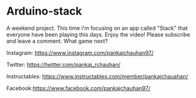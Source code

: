 # Arduino-stack
A weekend project. This time i'm focusing on an app called "Stack" that everyone have been playing this days.
Enjoy the video! 
Please subscribe and leave a comment.
What game next?


Instagram: https://www.instagram.com/pankajchauhan97/

Twitter: https://twitter.com/pankaj_rchauhan/

Instructables: https://www.instructables.com/member/pankajchauahan/

Facebook:https://www.facebook.com/pankajchauhan97/

